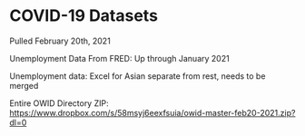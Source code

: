 # COVID-19 Datasets

Pulled February 20th, 2021

Unemployment Data From FRED: Up through January 2021

Unemployment data: Excel for Asian separate from rest, needs to be merged

Entire OWID Directory ZIP: https://www.dropbox.com/s/58msyj6eexfsuia/owid-master-feb20-2021.zip?dl=0
